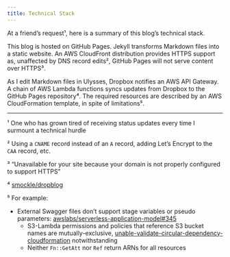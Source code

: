 ```yaml
---  
title: Technical Stack
---
```


At a friend’s request¹, here is a summary of this blog’s technical stack.

This blog is hosted on GitHub Pages. Jekyll transforms Markdown files into a static website. An AWS CloudFront distribution provides HTTPS support as, unaffected by DNS record edits², GitHub Pages will not serve content over HTTPS³.

As I edit Markdown files in Ulysses, Dropbox notifies an AWS API Gateway. A chain of AWS Lambda functions syncs updates from Dropbox to the GitHub Pages repository⁴. The required resources are described by an AWS CloudFormation template, in spite of limitations⁵.

---

¹ One who has grown tired of receiving status updates every time I surmount a technical hurdle

² Using a `CNAME` record instead of an `A` record, adding Let’s Encrypt to the `CAA` record, etc.

³ “Unavailable for your site because your domain is not properly configured to support HTTPS”

⁴ [smockle/dropblog][1]

⁵ For example:
* External Swagger files don’t support stage variables or pseudo parameters: [awslabs/serverless-application-model#345][2]
	* S3-Lambda permissions and policies that reference S3 bucket names are mutually-exclusive, [unable-validate-circular-dependency-cloudformation][3] notwithstanding
	* Neither `Fn::GetAtt` nor `Ref` return ARNs for all resources

[1]:	https://github.com/smockle/dropblog
[2]:	https://github.com/awslabs/serverless-application-model/issues/345
[3]:	https://aws.amazon.com/premiumsupport/knowledge-center/unable-validate-circular-dependency-cloudformation/